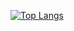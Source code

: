 [![Top Langs](https://github-readme-stats.vercel.app/api/top-langs/?username=avieha)](https://github.com/anuraghazra/github-readme-stats)
